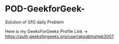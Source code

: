 # POD-GeekforGeek-

Solution of GfG daily Problem

Here is my GeeksForGeeks Profile Link -> https://auth.geeksforgeeks.org/user/akpabhishek3007
